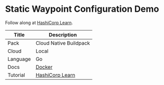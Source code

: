 # Static Waypoint Configuration Demo

Follow along at [HashiCorp Learn](https://learn.hashicorp.com/tutorials/waypoint/static-application-configuration).

| Title    | Description                                                                                        |
| -------- | -------------------------------------------------------------------------------------------------- |
| Pack     | Cloud Native Buildpack                                                                             |
| Cloud    | Local                                                                                              |
| Language | Go                                                                                                 |
| Docs     | [Docker](https://www.waypointproject.io/plugins/docker)                                            |
| Tutorial | [HashiCorp Learn](https://learn.hashicorp.com/tutorials/waypoint/static-application-configuration) |
